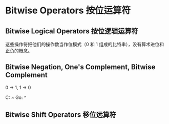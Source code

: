 # Bitwise Operators 按位运算符

## Bitwise Logical Operators 按位逻辑运算符

这些操作符把他们的操作数当作位模式（0 和 1 组成的比特串），没有算术进位和正负的概念。

## Bitwise Negation, One's Complement, Bitwise Complement

0 -> 1, 1 -> 0

C: ~
Go: ^

## Bitwise Shift Operators 移位远算符